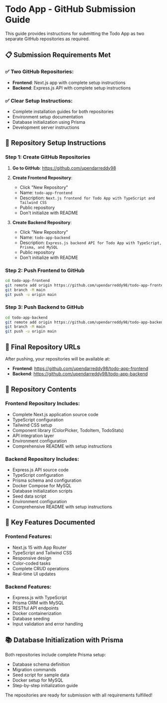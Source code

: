 # Todo App - GitHub Submission Guide

This guide provides instructions for submitting the Todo App as two separate GitHub repositories as required.

## 📋 **Submission Requirements Met**

### ✅ **Two GitHub Repositories:**
- **Frontend**: Next.js app with complete setup instructions
- **Backend**: Express.js API with complete setup instructions

### ✅ **Clear Setup Instructions:**
- Complete installation guides for both repositories
- Environment setup documentation
- Database initialization using Prisma
- Development server instructions

## 🚀 **Repository Setup Instructions**

### **Step 1: Create GitHub Repositories**

1. **Go to GitHub**: https://github.com/upendarreddy98
2. **Create Frontend Repository**:
   - Click "New Repository"
   - Name: `todo-app-frontend`
   - Description: `Next.js frontend for Todo App with TypeScript and Tailwind CSS`
   - Public repository
   - Don't initialize with README

3. **Create Backend Repository**:
   - Click "New Repository"
   - Name: `todo-app-backend`
   - Description: `Express.js backend API for Todo App with TypeScript, Prisma, and MySQL`
   - Public repository
   - Don't initialize with README

### **Step 2: Push Frontend to GitHub**

```bash
cd todo-app-frontend
git remote add origin https://github.com/upendarreddy98/todo-app-frontend.git
git branch -M main
git push -u origin main
```

### **Step 3: Push Backend to GitHub**

```bash
cd todo-app-backend
git remote add origin https://github.com/upendarreddy98/todo-app-backend.git
git branch -M main
git push -u origin main
```

## 🎯 **Final Repository URLs**

After pushing, your repositories will be available at:

- **Frontend**: https://github.com/upendarreddy98/todo-app-frontend
- **Backend**: https://github.com/upendarreddy98/todo-app-backend

## 📝 **Repository Contents**

### **Frontend Repository Includes:**
- Complete Next.js application source code
- TypeScript configuration
- Tailwind CSS setup
- Component library (ColorPicker, TodoItem, TodoStats)
- API integration layer
- Environment configuration
- Comprehensive README with setup instructions

### **Backend Repository Includes:**
- Express.js API source code
- TypeScript configuration
- Prisma schema and configuration
- Docker Compose for MySQL
- Database initialization scripts
- Seed data script
- Environment configuration
- Comprehensive README with setup instructions

## 🔧 **Key Features Documented**

### **Frontend Features:**
- Next.js 15 with App Router
- TypeScript and Tailwind CSS
- Responsive design
- Color-coded tasks
- Complete CRUD operations
- Real-time UI updates

### **Backend Features:**
- Express.js with TypeScript
- Prisma ORM with MySQL
- RESTful API endpoints
- Docker containerization
- Database seeding
- Input validation and error handling

## 📚 **Database Initialization with Prisma**

Both repositories include complete Prisma setup:
- Database schema definition
- Migration commands
- Seed script for sample data
- Docker setup for MySQL
- Step-by-step initialization guide

The repositories are ready for submission with all requirements fulfilled!
